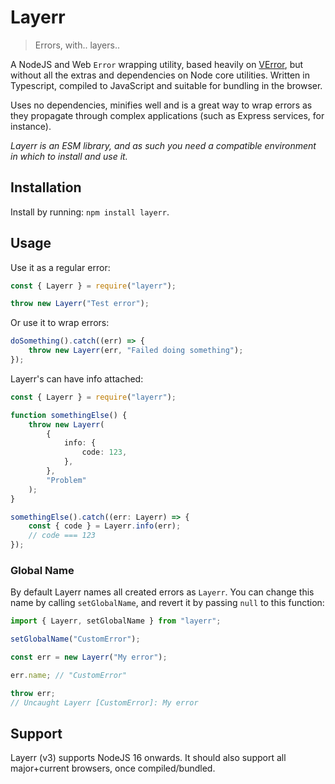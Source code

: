 # Layerr

> Errors, with.. layers..

A NodeJS and Web `Error` wrapping utility, based heavily on [VError](https://github.com/joyent/node-verror), but without all the extras and dependencies on Node core utilities. Written in Typescript, compiled to JavaScript and suitable for bundling in the browser.

Uses no dependencies, minifies well and is a great way to wrap errors as they propagate through complex applications (such as Express services, for instance).

_Layerr is an ESM library, and as such you need a compatible environment in which to install and use it._

## Installation

Install by running: `npm install layerr`.

## Usage

Use it as a regular error:

```typescript
const { Layerr } = require("layerr");

throw new Layerr("Test error");
```

Or use it to wrap errors:

```typescript
doSomething().catch((err) => {
    throw new Layerr(err, "Failed doing something");
});
```

Layerr's can have info attached:

```typescript
const { Layerr } = require("layerr");

function somethingElse() {
    throw new Layerr(
        {
            info: {
                code: 123,
            },
        },
        "Problem"
    );
}

somethingElse().catch((err: Layerr) => {
    const { code } = Layerr.info(err);
    // code === 123
});
```

### Global Name

By default Layerr names all created errors as `Layerr`. You can change this name by calling `setGlobalName`, and revert it by passing `null` to this function:

```typescript
import { Layerr, setGlobalName } from "layerr";

setGlobalName("CustomError");

const err = new Layerr("My error");

err.name; // "CustomError"

throw err;
// Uncaught Layerr [CustomError]: My error
```

## Support

Layerr (v3) supports NodeJS 16 onwards. It should also support all major+current browsers, once compiled/bundled.
